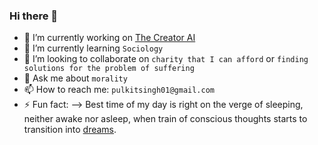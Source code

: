 ### Hi there 👋

- 🔭 I’m currently working on [The Creator AI](https://github.com/The-Creator-AI/The-Creator-AI)
- 🌱 I’m currently learning `Sociology`
- 👯 I’m looking to collaborate on `charity that I can afford` or `finding solutions for the problem of suffering`
- 💬 Ask me about `morality`
- 📫 How to reach me: `pulkitsingh01@gmail.com`
- ⚡ Fun fact: 
--> Best time of my day is right on the verge of sleeping, neither awake nor asleep,
    when train of conscious thoughts starts to transition into [dreams](https://www.healthline.com/health/sleep-health/hypnagogic-hallucinations).
